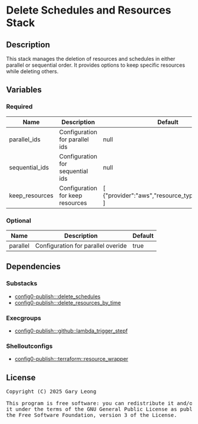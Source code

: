 # Delete Schedules and Resources Stack

## Description
This stack manages the deletion of resources and schedules in either parallel or sequential order. It provides options to keep specific resources while deleting others.

## Variables

### Required

| Name | Description | Default |
|------|-------------|---------|
| parallel_ids | Configuration for parallel ids | null |
| sequential_ids | Configuration for sequential ids | null |
| keep_resources | Configuration for keep resources | [ {"provider":"aws","resource_type":"ecr_repo"} ] |

### Optional

| Name | Description | Default |
|------|-------------|---------|
| parallel | Configuration for parallel overide | true |

## Dependencies

### Substacks
- [config0-publish:::delete_schedules](http://config0.http.redirects.s3-website-us-east-1.amazonaws.com/assets/stacks/config0-publish/delete_schedules/default)
- [config0-publish:::delete_resources_by_time](http://config0.http.redirects.s3-website-us-east-1.amazonaws.com/assets/stacks/config0-publish/delete_resources_by_time/default)

### Execgroups
- [config0-publish:::github::lambda_trigger_stepf](http://config0.http.redirects.s3-website-us-east-1.amazonaws.com/assets/exec/groups/config0-publish/github/lambda_trigger_stepf/default)

### Shelloutconfigs
- [config0-publish:::terraform::resource_wrapper](http://config0.http.redirects.s3-website-us-east-1.amazonaws.com/assets/shelloutconfigs/config0-publish/terraform/resource_wrapper/default)

## License
<pre>
Copyright (C) 2025 Gary Leong <gary@config0.com>

This program is free software: you can redistribute it and/or modify
it under the terms of the GNU General Public License as published by
the Free Software Foundation, version 3 of the License.
</pre>